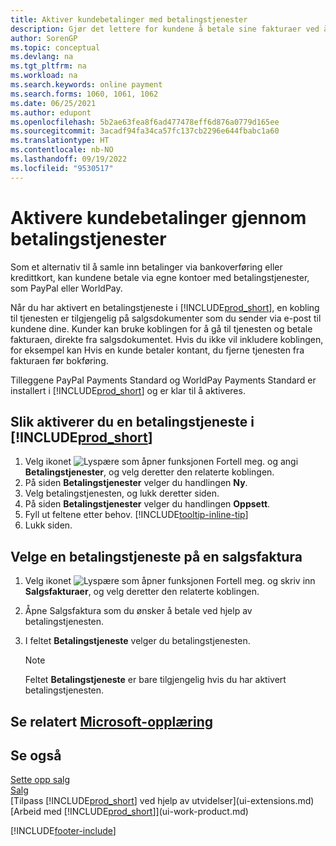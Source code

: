 ```yaml
---
title: Aktiver kundebetalinger med betalingstjenester
description: Gjør det lettere for kundene å betale sine fakturaer ved å aktivere kundebetalinger gjennom betalingstjenester.
author: SorenGP
ms.topic: conceptual
ms.devlang: na
ms.tgt_pltfrm: na
ms.workload: na
ms.search.keywords: online payment
ms.search.forms: 1060, 1061, 1062
ms.date: 06/25/2021
ms.author: edupont
ms.openlocfilehash: 5b2ae63fea8f6ad477478eff6d876a0779d165ee
ms.sourcegitcommit: 3acadf94fa34ca57fc137cb2296e644fbabc1a60
ms.translationtype: HT
ms.contentlocale: nb-NO
ms.lasthandoff: 09/19/2022
ms.locfileid: "9530517"
---
```

# <a name="enable-customer-payments-through-payment-services"></a>Aktivere kundebetalinger gjennom betalingstjenester

Som et alternativ til å samle inn betalinger via bankoverføring eller kredittkort, kan kundene betale via egne kontoer med betalingstjenester, som PayPal eller WorldPay.  

Når du har aktivert en betalingstjeneste i [!INCLUDE[prod_short](includes/prod_short.md)], en kobling til tjenesten er tilgjengelig på salgsdokumenter som du sender via e-post til kundene dine. Kunder kan bruke koblingen for å gå til tjenesten og betale fakturaen, direkte fra salgsdokumentet. Hvis du ikke vil inkludere koblingen, for eksempel kan Hvis en kunde betaler kontant, du fjerne tjenesten fra fakturaen før bokføring.  

Tilleggene PayPal Payments Standard og WorldPay Payments Standard er installert i [!INCLUDE[prod_short](includes/prod_short.md)] og er klar til å aktiveres.  

## <a name="to-enable-a-payment-service-in-prod_short"></a>Slik aktiverer du en betalingstjeneste i [!INCLUDE[prod_short](includes/prod_short.md)]

1. Velg ikonet ![Lyspære som åpner funksjonen Fortell meg.](media/ui-search/search_small.png "Fortell hva du vil gjøre") og angi **Betalingstjenester**, og velg deretter den relaterte koblingen.  
2. På siden **Betalingstjenester** velger du handlingen **Ny**.  
3. Velg betalingstjenesten, og lukk deretter siden.  
4. På siden **Betalingstjenester** velger du handlingen **Oppsett**.  
5. Fyll ut feltene etter behov. [!INCLUDE[tooltip-inline-tip](includes/tooltip-inline-tip_md.md)]  
6. Lukk siden.  

## <a name="to-select-a-payment-service-on-a-sales-invoice"></a>Velge en betalingstjeneste på en salgsfaktura

1. Velg ikonet ![Lyspære som åpner funksjonen Fortell meg.](media/ui-search/search_small.png "Fortell hva du vil gjøre") og skriv inn **Salgsfakturaer**, og velg deretter den relaterte koblingen.  
2. Åpne Salgsfaktura som du ønsker å betale ved hjelp av betalingstjenesten.  
3. I feltet **Betalingstjeneste** velger du betalingstjenesten.  

    > [!NOTE]  
    > Feltet **Betalingstjeneste** er bare tilgjengelig hvis du har aktivert betalingstjenesten.  

## <a name="see-related-microsoft-training"></a>Se relatert [Microsoft-opplæring](/training/modules/cash-management-dynamics-365-business-central/)

## <a name="see-also"></a>Se også

[Sette opp salg](sales-setup-sales.md)  
[Salg](sales-manage-sales.md)  
[Tilpass [!INCLUDE[prod_short](includes/prod_short.md)] ved hjelp av utvidelser](ui-extensions.md)  
[Arbeid med [!INCLUDE[prod_short](includes/prod_short.md)]](ui-work-product.md)  


[!INCLUDE[footer-include](includes/footer-banner.md)]
